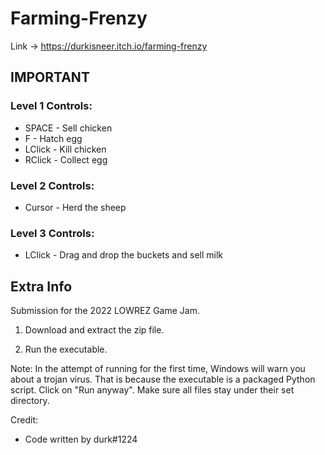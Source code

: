 # Farming-Frenzy

Link -> https://durkisneer.itch.io/farming-frenzy
 
## IMPORTANT

### Level 1 Controls:
* SPACE - Sell chicken
* F - Hatch egg
* LClick - Kill chicken
* RClick - Collect egg

### Level 2 Controls:
* Cursor - Herd the sheep

### Level 3 Controls:
* LClick - Drag and drop the buckets and sell milk

## Extra Info
Submission for the 2022 LOWREZ Game Jam.

1. Download and extract the zip file.

2. Run the executable.

Note: In the attempt of running for the first time, Windows will warn you about a trojan virus. That is because the executable is a packaged Python script. Click on "Run anyway". Make sure all files stay under their set directory.

Credit:

* Code written by durk#1224
